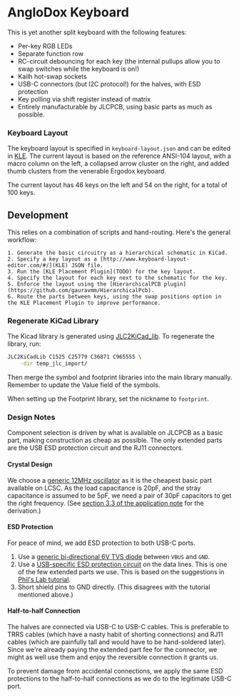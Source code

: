 # AngloDox Keyboard

This is yet another split keyboard with the following features:

- Per-key RGB LEDs
- Separate function row
- RC-circuit debouncing for each key (the internal pullups allow you to swap switches while the keyboard is on!)
- Kailh hot-swap sockets
- USB-C connectors (but I2C protocol!) for the halves, with ESD protection
- Key polling via shift register instead of matrix
- Entirely manufacturable by JLCPCB, using basic parts as much as possible.

### Keyboard Layout

The keyboard layout is specified in `keyboard-layout.json` and can be edited in [KLE](http://www.keyboard-layout-editor.com/). The current layout is based on the reference ANSI-104 layout, with a macro column on the left, a collapsed arrow cluster on the right, and added thumb clusters from the venerable Ergodox keyboard.

The current layout has 46 keys on the left and 54 on the right, for a total of 100 keys.

## Development

This relies on a combination of scripts and hand-routing. Here's the general workflow:

    1. Generate the basic circuitry as a hierarchical schematic in KiCad.
    2. Specify a key layout as a [http://www.keyboard-layout-editor.com/#/](KLE) JSON file.
    3. Run the [KLE Placement Plugin](TODO) for the key layout.
    4. Specify the layout for each key next to the schematic for the key.
    5. Enforce the layout using the [HierarchicalPCB plugin](https://github.com/gauravmm/HierarchicalPcb).
    6. Route the parts between keys, using the swap positions option in the KLE Placement Plugin to improve performance.

### Regenerate KiCad Library

The Kicad library is generated using [JLC2KiCad_lib](https://github.com/TousstNicolas/JLC2KiCad_lib). To regenerate the library, run:

```bash
JLC2KiCadLib C1525 C25779 C36871 C965555 \
    -dir temp_jlc_import/
```

Then merge the symbol and footprint libraries into the main library manually. Remember to update the Value field of the symbols.

When setting up the Footprint library, set the nickname to `footprint`.

### Design Notes

Component selection is driven by what is available on JLCPCB as a basic part, making construction as cheap as possible. The only extended parts are the USB ESD protection circuit and the RJ11 connectors.

#### Crystal Design

We choose a [generic 12MHz oscillator](https://jlcpcb.com/partdetail/YangxingTech-X322512MSB4SI/C9002) as it is the cheapest basic part available on LCSC. As the load capacitance is 20pF, and the stray capacitance is assumed to be 5pF, we need a pair of 30pF capacitors to get the right frequency. (See [section 3.3 of the application note](https://www.st.com/resource/en/application_note/cd00221665-oscillator-design-guide-for-stm8af-al-s-stm32-mcus-and-mpus-stmicroelectronics.pdf) for the derivation.)

#### ESD Protection

For peace of mind, we add ESD protection to both USB-C ports.

1. Use a [generic bi-directional 6V TVS diode](https://jlcpcb.com/partdetail/Liown-SMF60CA/C2990473) between `VBUS` and `GND`.
2. Use a [USB-specific ESD protection circuit](https://jlcpcb.com/partdetail/Stmicroelectronics-USBLC62SC6/C7519) on the data lines. This is one of the few extended parts we use. This is based on the suggestions in [Phil's Lab tutorial](https://youtu.be/C7-8nUU6e3E?t=3842).
3. Short shield pins to GND directly. (This disagrees with the tutorial mentioned above.)

#### Half-to-half Connection

The halves are connected via USB-C to USB-C cables. This is preferable to TRRS cables (which have a nasty habit of shorting connections) and RJ11 cables (which are painfully tall and would have to be hand-soldered later). Since we're already paying the extended part fee for the connector, we might as well use them and enjoy the reversible connection it grants us.

To prevent damage from accidental connections, we apply the same ESD protections to the half-to-half connections as we do to the legitimate USB-C port.
